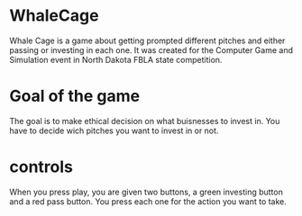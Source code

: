 # WhaleCage
Whale Cage is a game about getting prompted different pitches and either passing or investing in each one.
It was created for the Computer Game and Simulation event in North Dakota FBLA state competition. 
# Goal of the game
The goal is to make ethical decision  on what buisnesses to invest in. You have to decide wich pitches you want to invest in or not.
# controls
When you press play, you are given two buttons, a green investing button and a red pass button. You press each one for the action you want to take.
